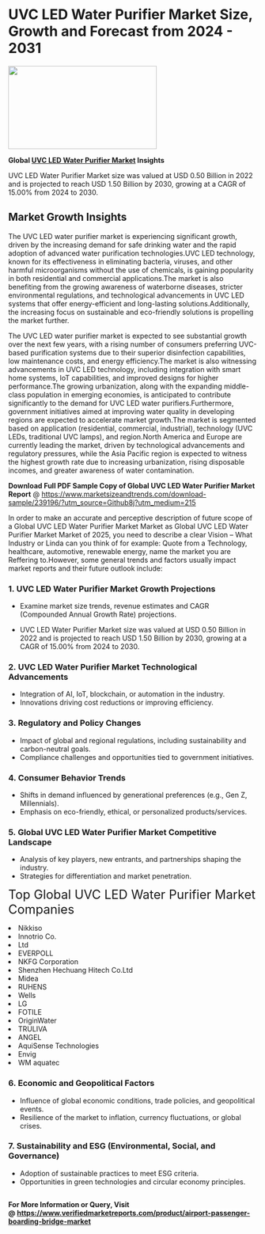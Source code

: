 <H1>UVC LED Water Purifier Market Size, Growth and Forecast from 2024 - 2031</H1><img class="aligncenter size-medium wp-image-584254" src="https://thirdeyenews.in/wp-content/uploads/2024/09/Global-Market-Research-300x168.jpeg" alt="" width="300" height="168" /><p><strong>Global&nbsp;<a href="https://www.marketsizeandtrends.com/download-sample/239196/?utm_source=Github8j?utm_medium=215">UVC LED Water Purifier Market</a> Insights</strong></p><p>UVC LED Water Purifier Market size was valued at USD 0.50 Billion in 2022 and is projected to reach USD 1.50 Billion by 2030, growing at a CAGR of 15.00% from 2024 to 2030.</p><p><h2>Market Growth Insights</h2> <p>The UVC LED water purifier market is experiencing significant growth, driven by the increasing demand for safe drinking water and the rapid adoption of advanced water purification technologies.UVC LED technology, known for its effectiveness in eliminating bacteria, viruses, and other harmful microorganisms without the use of chemicals, is gaining popularity in both residential and commercial applications.The market is also benefiting from the growing awareness of waterborne diseases, stricter environmental regulations, and technological advancements in UVC LED systems that offer energy-efficient and long-lasting solutions.Additionally, the increasing focus on sustainable and eco-friendly solutions is propelling the market further.</p> <p>The UVC LED water purifier market is expected to see substantial growth over the next few years, with a rising number of consumers preferring UVC-based purification systems due to their superior disinfection capabilities, low maintenance costs, and energy efficiency.The market is also witnessing advancements in UVC LED technology, including integration with smart home systems, IoT capabilities, and improved designs for higher performance.The growing urbanization, along with the expanding middle-class population in emerging economies, is anticipated to contribute significantly to the demand for UVC LED water purifiers.Furthermore, government initiatives aimed at improving water quality in developing regions are expected to accelerate market growth.The market is segmented based on application (residential, commercial, industrial), technology (UVC LEDs, traditional UVC lamps), and region.North America and Europe are currently leading the market, driven by technological advancements and regulatory pressures, while the Asia Pacific region is expected to witness the highest growth rate due to increasing urbanization, rising disposable incomes, and greater awareness of water contamination.<p><span class=""><strong>Download Full PDF Sample Copy of Global UVC LED Water Purifier Market Report</strong> @ <a href="https://www.marketsizeandtrends.com/download-sample/239196/?utm_source=Github8j?utm_medium=215" target="_blank">https://www.marketsizeandtrends.com/download-sample/239196/?utm_source=Github8j?utm_medium=215</a></span></p><p>In order to make an accurate and perceptive description of future scope of a Global&nbsp;UVC LED Water Purifier Market Market as Global&nbsp;UVC LED Water Purifier Market Market of 2025, you need to describe a clear Vision &ndash; What Industry or Linda can you think of for example: Quote from a Technology, healthcare, automotive, renewable energy, name the market you are Reffering to.However, some general trends and factors usually impact market reports and their future outlook include:</p><h3>1.&nbsp;<strong>UVC LED Water Purifier Market Growth Projections</strong></h3><ul><li>Examine market size trends, revenue estimates and CAGR (Compounded Annual Growth Rate) projections.</li><li><p>UVC LED Water Purifier Market size was valued at USD 0.50 Billion in 2022 and is projected to reach USD 1.50 Billion by 2030, growing at a CAGR of 15.00% from 2024 to 2030.</p></li></ul><h3>2.&nbsp;<strong>UVC LED Water Purifier Market Technological Advancements</strong></h3><ul><li>Integration of AI, IoT, blockchain, or automation in the industry.</li><li>Innovations driving cost reductions or improving efficiency.</li></ul><h3>3.&nbsp;<strong>Regulatory and Policy Changes</strong></h3><ul><li>Impact of global and regional regulations, including sustainability and carbon-neutral goals.</li><li>Compliance challenges and opportunities tied to government initiatives.</li></ul><h3>4.&nbsp;<strong>Consumer Behavior Trends</strong></h3><ul><li>Shifts in demand influenced by generational preferences (e.g., Gen Z, Millennials).</li><li>Emphasis on eco-friendly, ethical, or personalized products/services.</li></ul><h3>5.&nbsp;<strong>Global UVC LED Water Purifier Market Competitive Landscape</strong></h3><ul><li>Analysis of key players, new entrants, and partnerships shaping the industry.</li><li>Strategies for differentiation and market penetration.</li></ul><p data-pm-slice="1 1 []"><span style="color: inherit; font-family: inherit; font-size: 25px;">Top Global UVC LED Water Purifier Market Companies</span></p><div class="" data-test-id=""><p><li>Nikkiso</li><li> Innotrio Co.</li><li> Ltd</li><li> EVERPOLL</li><li> NKFG Corporation</li><li> Shenzhen Hechuang Hitech Co.Ltd</li><li> Midea</li><li> RUHENS</li><li> Wells</li><li> LG</li><li> FOTILE</li><li> OriginWater</li><li> TRULIVA</li><li> ANGEL</li><li> AquiSense Technologies</li><li> Envig</li><li> WM aquatec</li></p></div><h3>6.&nbsp;<strong>Economic and Geopolitical Factors</strong></h3><ul><li>Influence of global economic conditions, trade policies, and geopolitical events.</li><li>Resilience of the market to inflation, currency fluctuations, or global crises.</li></ul><h3>7.&nbsp;<strong>Sustainability and ESG (Environmental, Social, and Governance)</strong></h3><ul><li>Adoption of sustainable practices to meet ESG criteria.</li><li>Opportunities in green technologies and circular economy principles.</li></ul><h2><strong style="font-size: 14px;">For More Information or Query, Visit @&nbsp;</strong><a style="background-color: #ffffff; font-size: 14px;" href="https://www.marketsizeandtrends.com/report/uvc-led-water-purifier-market/" target="_blank">https://www.verifiedmarketreports.com/product/airport-passenger-boarding-bridge-market</a></h2>